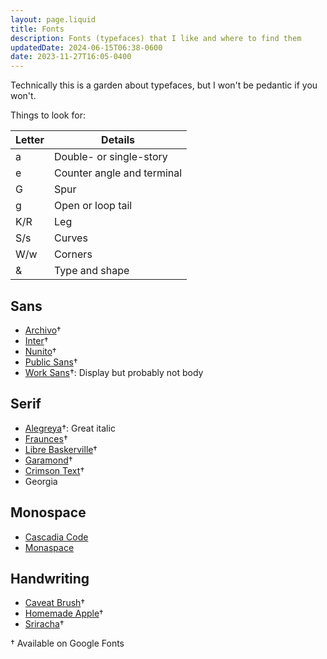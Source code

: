 ```yaml
---
layout: page.liquid
title: Fonts
description: Fonts (typefaces) that I like and where to find them
updatedDate: 2024-06-15T06:38-0600
date: 2023-11-27T16:05-0400
---
```


Technically this is a garden about typefaces, but I won't be pedantic if you
won't.

Things to look for:

| Letter | Details                    |
| ------ | -------------------------- |
| a      | Double- or single-story    |
| e      | Counter angle and terminal |
| G      | Spur                       |
| g      | Open or loop tail          |
| K/R    | Leg                        |
| S/s    | Curves                     |
| W/w    | Corners                    |
| &      | Type and shape             |

## Sans

- [Archivo](https://fonts.google.com/specimen/Archivo)†
- [Inter](https://fonts.google.com/specimen/Inter)†
- [Nunito](https://fonts.google.com/specimen/Nunito)†
- [Public Sans](https://fonts.google.com/specimen/Public+Sans)†
- [Work Sans](https://fonts.google.com/specimen/Work+Sans)†: Display but
  probably not body

## Serif

- [Alegreya](https://fonts.google.com/specimen/Alegreya)†: Great italic
- [Fraunces](https://fonts.google.com/specimen/Fraunces)†
- [Libre Baskerville](https://fonts.google.com/specimen/Libre+Baskerville)†
- [Garamond](https://fonts.google.com/specimen/EB+Garamond)†
- [Crimson Text](https://fonts.google.com/specimen/Crimson+Text)†
- Georgia

## Monospace

- [Cascadia Code](https://github.com/microsoft/cascadia-code)
- [Monaspace](https://github.com/githubnext/monaspace)

## Handwriting

- [Caveat Brush](https://fonts.google.com/specimen/Caveat+Brush)†
- [Homemade Apple](https://fonts.google.com/specimen/Homemade+Apple)†
- [Sriracha](https://fonts.google.com/specimen/Sriracha)†

† Available on Google Fonts
